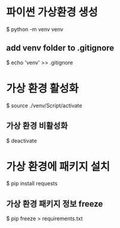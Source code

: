 # 파이썬 가상환경 생성

$ python -m venv venv

## add venv folder to .gitignore

$ echo 'venv' >> .gitignore


# 가상 환경 활성화

$ source ./venv/Script/activate

## 가상 환경 비활성화

$ deactivate


# 가상 환경에 패키지 설치

$ pip install requests

## 가상 환경 패키지 정보 freeze

$ pip freeze > requirements.txt
